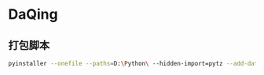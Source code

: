 # DaQing

## 打包脚本
```bash
pyinstaller --onefile --paths=D:\Python\ --hidden-import=pytz --add-data='D:\Python\Lib\site-packages\pytz\;.' .\main.py
```
